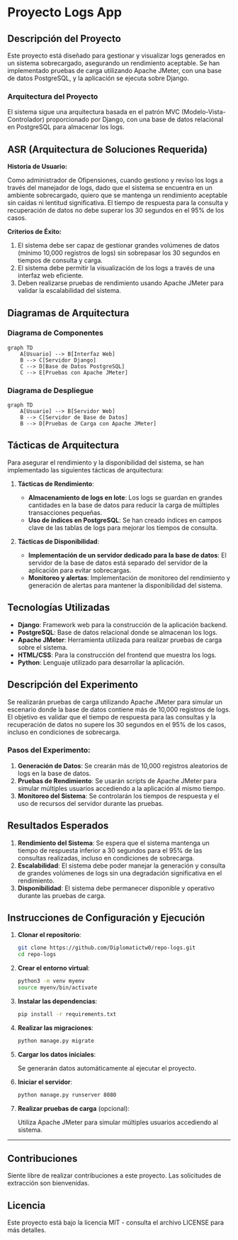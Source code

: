 
# Proyecto Logs App

## Descripción del Proyecto

Este proyecto está diseñado para gestionar y visualizar logs generados en un sistema sobrecargado, asegurando un rendimiento aceptable. Se han implementado pruebas de carga utilizando Apache JMeter, con una base de datos PostgreSQL, y la aplicación se ejecuta sobre Django.

### Arquitectura del Proyecto

El sistema sigue una arquitectura basada en el patrón MVC (Modelo-Vista-Controlador) proporcionado por Django, con una base de datos relacional en PostgreSQL para almacenar los logs.

## ASR (Arquitectura de Soluciones Requerida)

**Historia de Usuario:**

Como administrador de Ofipensiones, cuando gestiono y reviso los logs a través del manejador de logs, dado que el sistema se encuentra en un ambiente sobrecargado, quiero que se mantenga un rendimiento aceptable sin caídas ni lentitud significativa. El tiempo de respuesta para la consulta y recuperación de datos no debe superar los 30 segundos en el 95% de los casos.

**Criterios de Éxito:**

1. El sistema debe ser capaz de gestionar grandes volúmenes de datos (mínimo 10,000 registros de logs) sin sobrepasar los 30 segundos en tiempos de consulta y carga.
2. El sistema debe permitir la visualización de los logs a través de una interfaz web eficiente.
3. Deben realizarse pruebas de rendimiento usando Apache JMeter para validar la escalabilidad del sistema.

## Diagramas de Arquitectura

### Diagrama de Componentes

```mermaid
graph TD
    A[Usuario] --> B[Interfaz Web]
    B --> C[Servidor Django]
    C --> D[Base de Datos PostgreSQL]
    C --> E[Pruebas con Apache JMeter]
```


### Diagrama de Despliegue

```mermaid
graph TD
    A[Usuario] --> B[Servidor Web]
    B --> C[Servidor de Base de Datos]
    B --> D[Pruebas de Carga con Apache JMeter]
```

## Tácticas de Arquitectura

Para asegurar el rendimiento y la disponibilidad del sistema, se han implementado las siguientes tácticas de arquitectura:

1. **Tácticas de Rendimiento**:

   - **Almacenamiento de logs en lote**: Los logs se guardan en grandes cantidades en la base de datos para reducir la carga de múltiples transacciones pequeñas.
   - **Uso de índices en PostgreSQL**: Se han creado índices en campos clave de las tablas de logs para mejorar los tiempos de consulta.
2. **Tácticas de Disponibilidad**:

   - **Implementación de un servidor dedicado para la base de datos**: El servidor de la base de datos está separado del servidor de la aplicación para evitar sobrecargas.
   - **Monitoreo y alertas**: Implementación de monitoreo del rendimiento y generación de alertas para mantener la disponibilidad del sistema.

## Tecnologías Utilizadas

- **Django**: Framework web para la construcción de la aplicación backend.
- **PostgreSQL**: Base de datos relacional donde se almacenan los logs.
- **Apache JMeter**: Herramienta utilizada para realizar pruebas de carga sobre el sistema.
- **HTML/CSS**: Para la construcción del frontend que muestra los logs.
- **Python**: Lenguaje utilizado para desarrollar la aplicación.

## Descripción del Experimento

Se realizarán pruebas de carga utilizando Apache JMeter para simular un escenario donde la base de datos contiene más de 10,000 registros de logs. El objetivo es validar que el tiempo de respuesta para las consultas y la recuperación de datos no supere los 30 segundos en el 95% de los casos, incluso en condiciones de sobrecarga.

### Pasos del Experimento:

1. **Generación de Datos**: Se crearán más de 10,000 registros aleatorios de logs en la base de datos.
2. **Pruebas de Rendimiento**: Se usarán scripts de Apache JMeter para simular múltiples usuarios accediendo a la aplicación al mismo tiempo.
3. **Monitoreo del Sistema**: Se controlarán los tiempos de respuesta y el uso de recursos del servidor durante las pruebas.

## Resultados Esperados

1. **Rendimiento del Sistema**: Se espera que el sistema mantenga un tiempo de respuesta inferior a 30 segundos para el 95% de las consultas realizadas, incluso en condiciones de sobrecarga.
2. **Escalabilidad**: El sistema debe poder manejar la generación y consulta de grandes volúmenes de logs sin una degradación significativa en el rendimiento.
3. **Disponibilidad**: El sistema debe permanecer disponible y operativo durante las pruebas de carga.

## Instrucciones de Configuración y Ejecución

1. **Clonar el repositorio**:

   ```bash
   git clone https://github.com/Diplomatictw0/repo-logs.git
   cd repo-logs
   ```
2. **Crear el entorno virtual**:

   ```bash
   python3 -m venv myenv
   source myenv/bin/activate
   ```
3. **Instalar las dependencias**:

   ```bash
   pip install -r requirements.txt
   ```
4. **Realizar las migraciones**:

   ```bash
   python manage.py migrate
   ```
5. **Cargar los datos iniciales**:

   Se generarán datos automáticamente al ejecutar el proyecto.
6. **Iniciar el servidor**:

   ```bash
   python manage.py runserver 8080
   ```
7. **Realizar pruebas de carga** (opcional):

   Utiliza Apache JMeter para simular múltiples usuarios accediendo al sistema.

---

## Contribuciones

Siente libre de realizar contribuciones a este proyecto. Las solicitudes de extracción son bienvenidas.

## Licencia

Este proyecto está bajo la licencia MIT - consulta el archivo LICENSE para más detalles.

```

```
